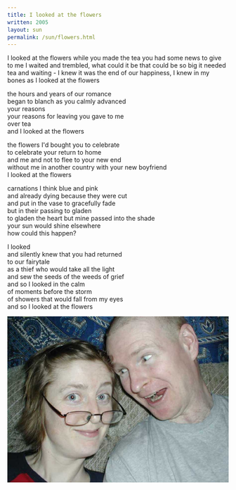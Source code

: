 ```yaml
---
title: I looked at the flowers
written: 2005
layout: sun
permalink: /sun/flowers.html
---
```


<div class="poem">
I looked at the flowers  
while you made the tea  
you had some news to give to me  
I waited and trembled, what could it be  
that could be so big it needed tea and  
waiting - I knew it was the end of our  
happiness, I knew in my bones as I  
looked at the flowers  
  
the hours and years of our romance  
began to blanch as you calmly advanced  
your reasons  
your reasons for leaving you gave to me  
over tea  
and I looked at the flowers  
  
the flowers I'd bought you to celebrate  
to celebrate your return to home  
and me and not to flee to your new end  
without me in another country with your new boyfriend  
I looked at the flowers  
  
carnations I think blue and pink  
and already dying because they were cut  
and put in the vase to gracefully fade  
but in their passing to gladen  
to gladen the heart but mine passed into the shade  
your sun would shine elsewhere  
how could this happen?  

I looked  
and silently knew that you had returned  
to our fairytale  
as a thief who would take all the light  
and sew the seeds of the weeds of grief  
and so I looked in the calm  
of moments before the storm  
of showers that would fall from my eyes  
and so I looked at the flowers  
</div>


!["Sarah and Hughie"](/assets/images/bucket/hs_sillysofa.jpg "Sarah and Hughie")
